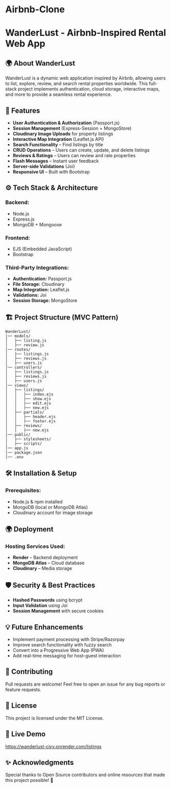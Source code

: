 # Airbnb-Clone
# WanderLust - Airbnb-Inspired Rental Web App

## 🌍 About WanderLust
WanderLust is a dynamic web application inspired by Airbnb, allowing users to list, explore, review, and search rental properties worldwide. This full-stack project implements authentication, cloud storage, interactive maps, and more to provide a seamless rental experience.

## 🚀 Features
- **User Authentication & Authorization** (Passport.js)
- **Session Management** (Express-Session + MongoStore)
- **Cloudinary Image Uploads** for property listings
- **Interactive Map Integration** (Leaflet.js API)
- **Search Functionality** – Find listings by title
- **CRUD Operations** – Users can create, update, and delete listings
- **Reviews & Ratings** – Users can review and rate properties
- **Flash Messages** – Instant user feedback
- **Server-side Validations** (Joi)
- **Responsive UI** – Built with Bootstrap

## ⚙ Tech Stack & Architecture

### **Backend:**
- Node.js
- Express.js
- MongoDB + Mongoose

### **Frontend:**
- EJS (Embedded JavaScript)
- Bootstrap

### **Third-Party Integrations:**
- **Authentication:** Passport.js
- **File Storage:** Cloudinary
- **Map Integration:** Leaflet.js
- **Validations:** Joi
- **Session Storage:** MongoStore

## 🏗 Project Structure (MVC Pattern)
```
WanderLust/
│── models/
│   ├── listing.js
│   ├── review.js
│── routes/
│   ├── listings.js
│   ├── reviews.js
│   ├── users.js
│── controllers/
│   ├── listings.js
│   ├── reviews.js
│   ├── users.js
│── views/
│   ├── listings/
│   │   ├── index.ejs
│   │   ├── show.ejs
│   │   ├── edit.ejs
│   │   ├── new.ejs
│   ├── partials/
│   │   ├── header.ejs
│   │   ├── footer.ejs
│   ├── reviews/
│   │   ├── new.ejs
│── public/
│   ├── stylesheets/
│   ├── scripts/
│── app.js
│── package.json
│── .env
```

## 🛠 Installation & Setup

### **Prerequisites:**
- Node.js & npm installed
- MongoDB (local or MongoDB Atlas)
- Cloudinary account for image storage
  

## 🌍 Deployment
### **Hosting Services Used:**
- **Render** – Backend deployment
- **MongoDB Atlas** – Cloud database
- **Cloudinary** – Media storage

## 🛡 Security & Best Practices
- **Hashed Passwords** using bcrypt
- **Input Validation** using Joi
- **Session Management** with secure cookies


## 💡 Future Enhancements
- Implement payment processing with Stripe/Razorpay
- Improve search functionality with fuzzy search
- Convert into a Progressive Web App (PWA)
- Add real-time messaging for host-guest interaction

## 🤝 Contributing
Pull requests are welcome! Feel free to open an issue for any bug reports or feature requests.

## 📜 License
This project is licensed under the MIT License.

## 🔗 Live Demo
https://wanderlust-ciyy.onrender.com/listings

## ✨ Acknowledgments
Special thanks to Open Source contributors and online resources that made this project possible! 🚀

